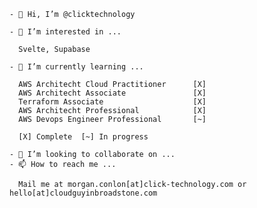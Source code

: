 ```
- 👋 Hi, I’m @clicktechnology

- 👀 I’m interested in ...

  Svelte, Supabase

- 🌱 I’m currently learning ...

  AWS Architecht Cloud Practitioner      [X]
  AWS Architecht Associate               [X]
  Terraform Associate                    [X]
  AWS Architecht Professional            [X]
  AWS Devops Engineer Professional       [~]
  
  [X] Complete  [~] In progress

- 💞️ I’m looking to collaborate on ...
- 📫 How to reach me ...

  Mail me at morgan.conlon[at]click-technology.com or hello[at]cloudguyinbroadstone.com
```

<!---
clicktechnology/clicktechnology is a ✨ special ✨ repository because its `README.md` (this file) appears on your GitHub profile.
You can click the Preview link to take a look at your changes.
--->
